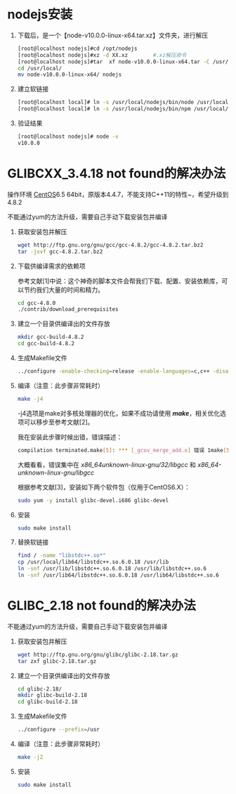 # nodejs安装

1. 下载后，是一个【node-v10.0.0-linux-x64.tar.xz】文件夹，进行解压

   ```bash
   [root@localhost nodejs]#cd /opt/nodejs
   [root@localhost nodejs]#xz -d XX.xz        #.xz解压命令
   [root@localhost nodejs]#tar  xf node-v10.0.0-linux-x64.tar -C /usr/local/   #.tar解压命令
   cd /usr/local/
   mv node-v10.0.0-linux-x64/ nodejs
   
   ```

   

2. 建立软链接

   ```bash
   [root@localhost local]# ln -s /usr/local/nodejs/bin/node /usr/local/bin
   [root@localhost local]# ln -s /usr/local/nodejs/bin/npm /usr/local/bin
   ```

   

3. 验证结果

   ```bash
   [root@localhost nodejs]# node -v
   v10.0.0
   ```

# GLIBCXX_3.4.18 not found的解决办法

操作环境 [CentOS](http://www.linuxidc.com/topicnews.aspx?tid=14)6.5 64bit，原版本4.4.7，不能支持C++11的特性~，希望升级到4.8.2

不能通过yum的方法升级，需要自己手动下载安装包并编译

1. 获取安装包并解压

   ```bash
   wget http://ftp.gnu.org/gnu/gcc/gcc-4.8.2/gcc-4.8.2.tar.bz2
   tar -jxvf gcc-4.8.2.tar.bz2
   ```

   

2. 下载供编译需求的依赖项

   参考文献[1]中说：这个神奇的脚本文件会帮我们下载、配置、安装依赖库，可以节约我们大量的时间和精力。

   ```bash
   cd gcc-4.8.0
   ./contrib/download_prerequisites
   ```

   

3. 建立一个目录供编译出的文件存放

   ```bash
   mkdir gcc-build-4.8.2
   cd gcc-build-4.8.2
   ```

   

4. 生成Makefile文件

   ```bash
   ../configure -enable-checking=release -enable-languages=c,c++ -disable-multilib
   ```

   

5. 编译（注意：此步骤非常耗时）

   ```bash
   make -j4
   ```

   -j4选项是make对多核处理器的优化，如果不成功请使用 ***make***，相关优化选项可以移步至参考文献[2]。

   我在安装此步骤时候出错，错误描述：

   ```bash
   compilation terminated.make[5]: *** [_gcov_merge_add.o] 错误 1make[5]: Leaving directory `/home/imdb/gcc-4.8.2/gcc-build-4.8.2/x86_64-unknown-linux-gnu/32/libgcc'make[4]: *** [multi-do] 错误 1make[4]: Leaving directory `/home/imdb/gcc-4.8.2/gcc-build-4.8.2/x86_64-unknown-linux-gnu/libgcc'make[3]: *** [all-multi] 错误 2make[3]: *** 正在等待未完成的任务....make[3]: Leaving directory `/home/imdb/gcc-4.8.2/gcc-build-4.8.2/x86_64-unknown-linux-gnu/libgcc'make[2]: *** [all-stage1-target-libgcc] 错误 2make[2]: Leaving directory `/home/imdb/gcc-4.8.2/gcc-build-4.8.2'make[1]: *** [stage1-bubble] 错误 2make[1]: Leaving directory `/home/imdb/gcc-4.8.2/gcc-build-4.8.2'make: *** [all] 错误 2
   ```

   大概看看，错误集中在 *x86_64unknown-linux-gnu/32/libgcc* 和 *x86_64-unknown-linux-gnu/libgcc*

   根据参考文献[3]，安装如下两个软件包（仅用于CentOS6.X）：

   ```bash
   sudo yum -y install glibc-devel.i686 glibc-devel
   ```

   

6. 安装

   ```bash
   sudo make install
   ```

   

7. 替换软链接

   ```bash
   find / -name "libstdc++.so*"
   cp /usr/local/lib64/libstdc++.so.6.0.18 /usr/lib
   ln -snf /usr/lib/libstdc++.so.6.0.18 /usr/lib/libstdc++.so.6
   ln -snf /usr/lib64/libstdc++.so.6.0.18 /usr/lib64/libstdc++.so.6
   ```

   

# GLIBC_2.18 not found的解决办法

不能通过yum的方法升级，需要自己手动下载安装包并编译

1. 获取安装包并解压

   ```bash
   wget http://ftp.gnu.org/gnu/glibc/glibc-2.18.tar.gz
   tar zxf glibc-2.18.tar.gz
   ```

   

2. 建立一个目录供编译出的文件存放

   ```bash
   cd glibc-2.18/
   mkdir glibc-build-2.18
   cd glibc-build-2.18
   
   ```

   

3. 生成Makefile文件

   ```bash
   ../configure --prefix=/usr
   ```

   

4. 编译（注意：此步骤非常耗时）

   ```bash
   make -j2
   ```

   

5. 安装

   ```bash
   sudo make install
   ```

   

   
